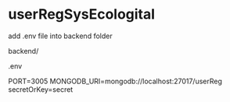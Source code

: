 # userRegSysEcologital

add .env file into backend folder

backend/

.env

PORT=3005
MONGODB_URI=mongodb://localhost:27017/userReg
secretOrKey=secret

